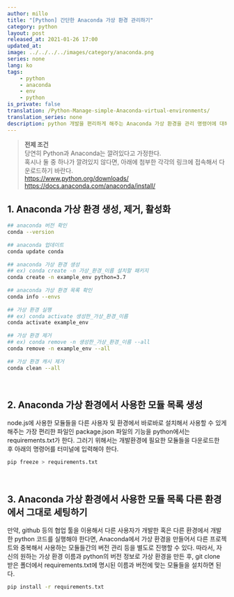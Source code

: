 ```yaml
---
author: millo
title: "[Python] 간단한 Anaconda 가상 환경 관리하기"
category: python
layout: post
released_at: 2021-01-26 17:00
updated_at:
image: ../../../../images/category/anaconda.png
series: none
lang: ko
tags:
    - python
    - anaconda
    - env
    - python
is_private: false
translation: /Python-Manage-simple-Anaconda-virtual-environments/
translation_series: none
description: python 개발을 편리하게 해주는 Anaconda 가상 환경을 관리 명령어에 대해 알아보자.
---
```


> **전제 조건** <br/>
> 당연히 Python과 Anaconda는 깔려있다고 가정한다.<br/>
> 혹시나 둘 중 하나가 깔려있지 않다면, 아래에 첨부한 각각의 링크에 접속해서 다운로드하기 바란다. <br/> https://www.python.org/downloads/ <br/> https://docs.anaconda.com/anaconda/install/ <br/>

## 1. Anaconda 가상 환경 생성, 제거, 활성화

```bash
## anaconda 버전 확인
conda --version
​
## anaconda 업데이트
conda update conda
​
## anaconda 가상 환경 생성
## ex) conda create -n 가상_환경_이름 설치할 패키지
conda create -n example_env python=3.7
​
## anaconda 가상 환경 목록 확인
conda info --envs
​
## 가상 환경 실행
## ex) conda activate 생성한_가상_환경_이름
conda activate example_env
​
## 가상 환경 제거
## ex) conda remove -n 생성한_가상_환경_이름 --all
conda remove -n example_env --all
​
## 가상 환경 캐시 제거
conda clean --all
```

​

## 2. Anaconda 가상 환경에서 사용한 모듈 목록 생성

node.js에 사용한 모듈들을 다른 사용자 및 환경에서 바로바로 설치해서 사용할 수 있게 해주는 가장 편리한 파일인 package.json 파일의 기능을 python에서는 requirements.txt가 한다. 그러기 위해서는 개발환경에 필요한 모듈들을 다운로드한 후 아래의 명령어를 터미널에 입력해야 한다.

```bash
pip freeze > requirements.txt
```

​

## 3. Anaconda 가상 환경에서 사용한 모듈 목록 다른 환경에서 그대로 세팅하기

만약, github 등의 협업 툴을 이용해서 다른 사용자가 개발한 혹은 다른 환경에서 개발한 python 코드를 실행해야 한다면, Anaconda에서 가상 환경을 만들어서 다른 프로젝트와 중복해서 사용하는 모듈들간의 버전 관리 등을 별도로 진행할 수 있다. 따라서, 자신의 원하는 가상 환경 이름과 python의 버전 정보로 가상 환경을 만든 후, git clone 받은 폴더에서 requirements.txt에 명시된 이름과 버전에 맞는 모듈들을 설치하면 된다.

```bash
pip install -r requirements.txt
```
